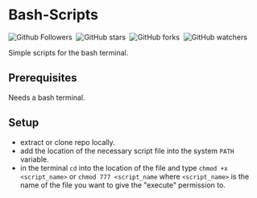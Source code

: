# Bash-Scripts

![Github Followers](https://img.shields.io/github/followers/shaw8wit?label=Follow&color=fedcba)&nbsp;
![GitHub stars](https://img.shields.io/github/stars/shaw8wit/Bash-Scripts?color=fedcba)&nbsp;
![GitHub forks](https://img.shields.io/github/forks/shaw8wit/Bash-Scripts?color=fedcba)&nbsp;
![GitHub watchers](https://img.shields.io/github/watchers/shaw8wit/Bash-Scripts?color=fedcba)

Simple scripts for the bash terminal.

## Prerequisites
Needs a bash terminal.

## Setup
+ extract or clone repo locally.
+ add the location of the necessary script file into the system `PATH` variable.
+ in the terminal `cd` into the location of the file and type `chmod +x <script_name>` or `chmod 777 <script_name` where `<script_name>` is the name of the file you want to give the "execute" permission to.
